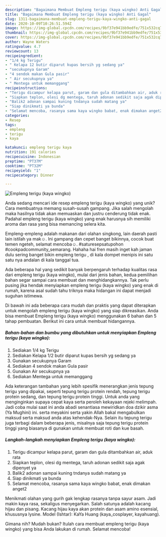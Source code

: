 ```yaml
---
description: "Bagaimana Membuat Empleng terigu (kaya wingko) Anti Gagal"
title: "Bagaimana Membuat Empleng terigu (kaya wingko) Anti Gagal"
slug: 1311-bagaimana-membuat-empleng-terigu-kaya-wingko-anti-gagal
date: 2020-10-09T10:26:51.594Z
image: https://img-global.cpcdn.com/recipes/9bf37e941bb9edfe/751x532cq70/empleng-terigu-kaya-wingko-foto-resep-utama.jpg
thumbnail: https://img-global.cpcdn.com/recipes/9bf37e941bb9edfe/751x532cq70/empleng-terigu-kaya-wingko-foto-resep-utama.jpg
cover: https://img-global.cpcdn.com/recipes/9bf37e941bb9edfe/751x532cq70/empleng-terigu-kaya-wingko-foto-resep-utama.jpg
author: Wayne Waters
ratingvalue: 4.7
reviewcount: 13
recipeingredient:
- "1/4 kg Terigu"
- " Kelapa 12 butir diparut kupas bersih yg sedang ya"
- "secukupnya Garam"
- "4 sendok makan Gula pasir"
- " Air secukupnya ya"
- " Mentega untuk memanggang"
recipeinstructions:
- "Terigu dicampur kelapa parut, garam dan gula ditambahkan air, aduk rata"
- "Siapkan teplon, olesi dg mentega, taruh adonan sedikit saja agak dipenyet ya"
- "Balik2 adonan sampai kuning tndanya sudah matang ya"
- "Siap dinikmati ya bunda"
- "Selamat mencoba, rasanya sama kaya wingko babat, enak dimakan anget2"
categories:
- Resep
tags:
- empleng
- terigu
- kaya

katakunci: empleng terigu kaya 
nutrition: 191 calories
recipecuisine: Indonesian
preptime: "PT37M"
cooktime: "PT32M"
recipeyield: "1"
recipecategory: Dinner

---
```



![Empleng terigu (kaya wingko)](https://img-global.cpcdn.com/recipes/9bf37e941bb9edfe/751x532cq70/empleng-terigu-kaya-wingko-foto-resep-utama.jpg)

Anda sedang mencari ide resep empleng terigu (kaya wingko) yang unik? Cara membuatnya memang susah-susah gampang. Jika salah mengolah maka hasilnya tidak akan memuaskan dan justru cenderung tidak enak. Padahal empleng terigu (kaya wingko) yang enak harusnya sih memiliki aroma dan rasa yang bisa memancing selera kita.

Empleng-empleng adalah makanan dari olahan singkong, lain daerah pasti lain istilah ya mak☺. Ini gampang dan cepet banget bikinnya, cocok buat temen ngeteh, selamat mencoba☺. #saturesepsatupohon #cookpadcommunity_semarang. Hahaha hai fren masih inget kah jaman dulu sering banget bikin empleng terigu , di kala dompet menipis ini satu satu nya andalan di kala tanggal tua.

Ada beberapa hal yang sedikit banyak berpengaruh terhadap kualitas rasa dari empleng terigu (kaya wingko), mulai dari jenis bahan, kedua pemilihan bahan segar sampai cara membuat dan menghidangkannya. Tak perlu pusing jika hendak menyiapkan empleng terigu (kaya wingko) yang enak di rumah, karena asal sudah tahu triknya maka hidangan ini dapat menjadi suguhan istimewa.


Di bawah ini ada beberapa cara mudah dan praktis yang dapat diterapkan untuk mengolah empleng terigu (kaya wingko) yang siap dikreasikan. Anda bisa membuat Empleng terigu (kaya wingko) menggunakan 6 bahan dan 5 tahap pembuatan. Berikut ini cara untuk membuat hidangannya.

<!--inarticleads1-->

##### Bahan-bahan dan bumbu yang dibutuhkan untuk menyiapkan Empleng terigu (kaya wingko):

1. Sediakan 1/4 kg Terigu
1. Sediakan  Kelapa 1/2 butir diparut kupas bersih yg sedang ya
1. Gunakan secukupnya Garam
1. Sediakan 4 sendok makan Gula pasir
1. Gunakan  Air secukupnya ya
1. Sediakan  Mentega untuk memanggang


Ada keterangan tambahan yang lebih spesifik menerangkan jenis tepung terigu yang dipakai, seperti tepung terigu protein rendah, tepung terigu protein sedang, dan tepung terigu protein tinggi. Untuk anda yang menginginkan supaya cepat kaya serta peroleh kekayaan rejeki melimpah. Jadi coba mulai saat ini anda abadi senantiasa mewiridkan doa dzikir asma (Ya Mughini) ini. serta meyakini serta yakin Allah bakal mengabulkan maksud serta maksud anda atas kehendak-Nya. Selain itu tepung terigu juga terbagi dalam beberapa jenis, misalnya saja tepung terigu protein tinggi yang biasanya di gunakan untuk membuat roti dan kue basah. 

<!--inarticleads2-->

##### Langkah-langkah menyiapkan Empleng terigu (kaya wingko):

1. Terigu dicampur kelapa parut, garam dan gula ditambahkan air, aduk rata
1. Siapkan teplon, olesi dg mentega, taruh adonan sedikit saja agak dipenyet ya
1. Balik2 adonan sampai kuning tndanya sudah matang ya
1. Siap dinikmati ya bunda
1. Selamat mencoba, rasanya sama kaya wingko babat, enak dimakan anget2


Menikmati olahan yang gurih gak lengkap rasanya tanpa sayur asam. Jadi makin kaya rasa, sekaligus menyegarkan. Salah satunya adalah kacang hijau dan pisang. Kacang hijau kaya akan protein dan asam amino esensial, khususnya lysine. Model (Ishtar): KaYa Huang (kaya_cosplayer, kayahuang). 

Gimana nih? Mudah bukan? Itulah cara membuat empleng terigu (kaya wingko) yang bisa Anda lakukan di rumah. Selamat mencoba!
